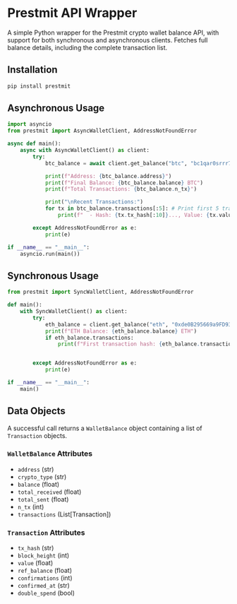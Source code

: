 # Prestmit API Wrapper

A simple Python wrapper for the Prestmit crypto wallet balance API, with support for both synchronous and asynchronous clients. Fetches full balance details, including the complete transaction list.

## Installation

```bash
pip install prestmit
```

## Asynchronous Usage

```python
import asyncio
from prestmit import AsyncWalletClient, AddressNotFoundError

async def main():
    async with AsyncWalletClient() as client:
        try:
            btc_balance = await client.get_balance("btc", "bc1qar0srrr7xfkvy5l643lydnw9re59gtzzwf5mdq")

            print(f"Address: {btc_balance.address}")
            print(f"Final Balance: {btc_balance.balance} BTC")
            print(f"Total Transactions: {btc_balance.n_tx}")

            print("\nRecent Transactions:")
            for tx in btc_balance.transactions[:5]: # Print first 5 transactions
                print(f"  - Hash: {tx.tx_hash[:10]}..., Value: {tx.value}, Confirmations: {tx.confirmations}")

        except AddressNotFoundError as e:
            print(e)

if __name__ == "__main__":
    asyncio.run(main())
```

## Synchronous Usage

```python
from prestmit import SyncWalletClient, AddressNotFoundError

def main():
    with SyncWalletClient() as client:
        try:
            eth_balance = client.get_balance("eth", "0xde0B295669a9FD93d5F28D9Ec85E40f4cb697BAe")
            print(f"ETH Balance: {eth_balance.balance} ETH")
            if eth_balance.transactions:
                print(f"First transaction hash: {eth_balance.transactions[0].tx_hash}")


        except AddressNotFoundError as e:
            print(e)

if __name__ == "__main__":
    main()
```

## Data Objects

A successful call returns a `WalletBalance` object containing a list of `Transaction` objects.

### `WalletBalance` Attributes
- `address` (str)
- `crypto_type` (str)
- `balance` (float)
- `total_received` (float)
- `total_sent` (float)
- `n_tx` (int)
- `transactions` (List[Transaction])

### `Transaction` Attributes
- `tx_hash` (str)
- `block_height` (int)
- `value` (float)
- `ref_balance` (float)
- `confirmations` (int)
- `confirmed_at` (str)
- `double_spend` (bool)

